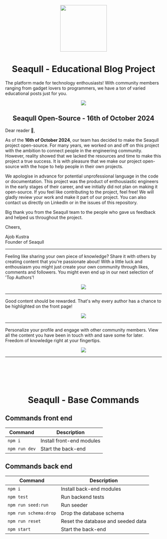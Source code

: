 <p align="center">
  <img height="150" src="https://user-images.githubusercontent.com/35965716/121770737-6d435300-cb6b-11eb-8979-4118aaadfc53.png">
</p>

<h1 align="center" colo="red"> Seaqull - Educational Blog Project  </h1>
  
The platform made for technology enthousiasts! With community members ranging from gadget lovers to programmers, we have a ton of varied educational posts just for you.

<p align="center">
  <img src="https://user-images.githubusercontent.com/35965716/121772716-7d612f80-cb77-11eb-8f57-236b3e0a9a13.png">
</p>

<h2 align="center" colo="red"> Seaqull Open-Source - 16th of October 2024  </h2>

Dear reader 👋,

As of the **16th of October 2024**, our team has decided to make the Seaqull project open-source. For many years, we worked on and off on this project with the ambition to connect people in the engineering community. However, reality showed that we lacked the resources and time to make this project a true success. It is with pleasure that we make our project open-source with the hope to help people in their own projects.

We apologise in advance for potential unprofessional language in the code or documentation. This project was the product of enthousiastic engineers in the early stages of their career, and we initially did not plan on making it open-source. If you feel like contributing to the project, feel free! We will gladly review your work and make it part of our project. You can also contact us directly on LinkedIn or in the issues of this repository.

Big thank you from the Seaqull team to the people who gave us feedback and helped us throughout the project.

Cheers,

Ajob Kustra  
Founder of Seaqull



---

Feeling like sharing your own piece of knowledge? Share it with others by creating content that you're passionate about! With a little luck and enthousiasm you might just create your own community through likes, comments and followers. You might even end up in our next selection of 'Top Authors'!

<p align="center">
  <img src="https://user-images.githubusercontent.com/35965716/121772616-afbe5d00-cb76-11eb-9f3a-238f5ac858a2.png">
</p>
  
---

Good content should be rewarded. That's why every author has a chance to be highlighted on the front page! 

<p align="center">
  <img src="https://user-images.githubusercontent.com/35965716/121772566-4d655c80-cb76-11eb-8311-9b4474cfde00.png">
</p>

---

Personalize your profile and engage with other community members. View all the content you have been in touch with and save some for later. Freedom of knowledge right at your fingertips.

<p align="center">
  <img src="https://user-images.githubusercontent.com/35965716/121773057-b1d5eb00-cb79-11eb-841f-afdb90df49fb.png">
</p>

---

<br />
<br />
<br />
<br />

<h1 align="center" colo="red"> Seaqull - Base Commands  </h1>

## Commands front end

| Command                | Description                         |
|------------------------|-------------------------------------|
| `npm i`                | Install front-end modules           |
| `npm run dev`          | Start the back-end                  |

## Commands back end

| Command                | Description                         |
|------------------------|-------------------------------------|
| `npm i`                | Install back-end modules            |
| `npm test`             | Run backend tests                   |
| `npm run seed:run`     | Run seeder                          |
| `npm run schema:drop`  | Drop the database schema            |
| `npm run reset`        | Reset the database and seeded data  |
| `npm start`            | Start the back-end                  |
